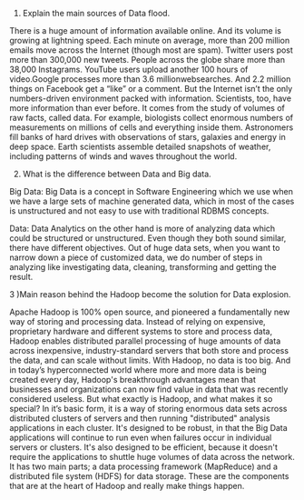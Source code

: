 1. Explain the main sources of Data flood.

There is a huge amount of information available online. And its volume is growing at lightning speed. Each minute on average, more than 200 million emails move across the Internet (though most are spam). Twitter users post more than 300,000 new tweets. 
People across the globe share more than 38,000 Instagrams. YouTube users upload another 100 hours of video.Google processes more than 3.6 millionwebsearches. And 2.2 million things on Facebook get a “like” or a comment.
But the Internet isn’t the only numbers-driven environment packed with information. Scientists, too, have more information than ever before. It comes from the study of volumes of raw facts, called data.
For example, biologists collect enormous numbers of measurements on millions of cells and everything inside them. Astronomers fill banks of hard drives with observations of stars, galaxies and energy in deep space. Earth scientists assemble detailed snapshots of weather, including patterns of winds and waves throughout the world.

2. What is the difference between Data and Big data.

Big Data:
            Big Data is a concept in Software Engineering which we use when we have a large sets of machine generated data, which in most of the cases is unstructured and not easy to use with traditional RDBMS concepts. 
    
Data:
                    Data Analytics on the other hand is more of analyzing data which could be structured or unstructured. Even though they both sound similar, there have different objectives. Out of huge data sets, when you want to narrow down a piece of customized data, we do number of steps in analyzing like investigating data, cleaning, transforming and getting the result.
 
3 )Main reason behind the Hadoop become the solution for Data explosion.

Apache Hadoop is 100% open source, and pioneered a fundamentally new way of storing and processing data. Instead of relying on expensive, proprietary hardware and different systems to store and process data, Hadoop enables distributed parallel processing of huge amounts of data across inexpensive, industry-standard servers that both store and process the data, and can scale without limits. With Hadoop, no data is too big. And in today’s hyperconnected world where more and more data is being created every day, Hadoop's breakthrough advantages mean that businesses and organizations can now find value in data that was recently considered useless.
But what exactly is Hadoop, and what makes it so special? In it’s basic form, it is a way of storing enormous data sets across distributed clusters of servers and then running "distributed" analysis applications in each cluster. It's designed to be robust, in that the Big Data applications will continue to run even when failures occur in individual servers or clusters.
It's also designed to be efficient, because it doesn't require the applications to shuttle huge volumes of data across the network. It has two main parts; a data processing framework (MapReduce) and a distributed file system (HDFS) for data storage. 
These are the components that are at the heart of Hadoop and really make things happen.
